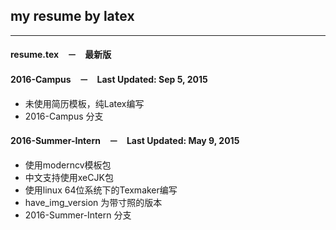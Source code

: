 ## my resume  by latex

**************

#### resume.tex　－　最新版  

#### 2016-Campus　－　Last Updated: Sep 5, 2015
* 未使用简历模板，纯Latex编写  
* 2016-Campus 分支

#### 2016-Summer-Intern　－　Last Updated: May 9, 2015
* 使用moderncv模板包
* 中文支持使用xeCJK包
* 使用linux 64位系统下的Texmaker编写
* have_img_version 为带寸照的版本
* 2016-Summer-Intern 分支
